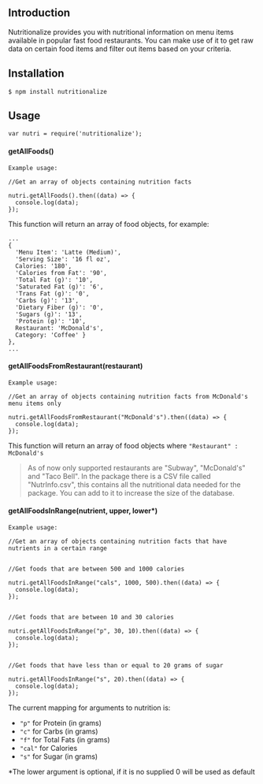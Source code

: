 ## Introduction

Nutritionalize provides you with nutritional information on menu items available in popular fast food restaurants. You can make use of it to get raw data on certain food items and filter out items based on your criteria.

## Installation

```
$ npm install nutritionalize
```

## Usage

```
var nutri = require('nutritionalize');
```

#### getAllFoods()

```
Example usage:

//Get an array of objects containing nutrition facts

nutri.getAllFoods().then((data) => {
  console.log(data);
});
```

This function will return an array of food objects, for example:

```
...
{
  'Menu Item': 'Latte (Medium)',
  'Serving Size': '16 fl oz',
  Calories: '180',
  'Calories from Fat': '90',
  'Total Fat (g)': '10',
  'Saturated Fat (g)': '6',
  'Trans Fat (g)': '0',
  'Carbs (g)': '13',
  'Dietary Fiber (g)': '0',
  'Sugars (g)': '13',
  'Protein (g)': '10',
  Restaurant: 'McDonald's',
  Category: 'Coffee' }
},
...
```

#### getAllFoodsFromRestaurant(restaurant)

```
Example usage:

//Get an array of objects containing nutrition facts from McDonald's menu items only

nutri.getAllFoodsFromRestaurant("McDonald's").then((data) => {
  console.log(data);
});

```

This function will return an array of food objects where `"Restaurant" : McDonald's`

> As of now only supported restaurants are "Subway", "McDonald's" and "Taco Bell". In the package there is a CSV file called "NutrInfo.csv", this contains all the nutritional data needed for the package. You can add to it to increase the size of the database.

#### getAllFoodsInRange(nutrient, upper, lower*)

```
Example usage:

//Get an array of objects containing nutrition facts that have nutrients in a certain range


//Get foods that are between 500 and 1000 calories

nutri.getAllFoodsInRange("cals", 1000, 500).then((data) => {
  console.log(data);
});


//Get foods that are between 10 and 30 calories

nutri.getAllFoodsInRange("p", 30, 10).then((data) => {
  console.log(data);
});


//Get foods that have less than or equal to 20 grams of sugar

nutri.getAllFoodsInRange("s", 20).then((data) => {
  console.log(data);
});

```

The current mapping for arguments to nutrition is:
* `"p"` for Protein (in grams)
* `"c"` for Carbs (in grams)
* `"f"` for Total Fats (in grams)
* `"cal"` for Calories
* `"s"` for Sugar (in grams)

*The lower argument is optional, if it is no supplied 0 will be used as default

